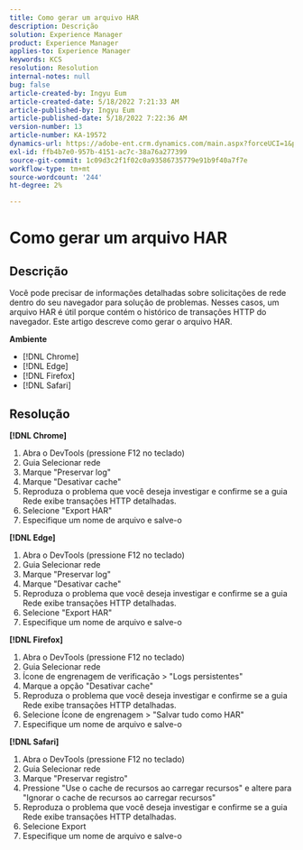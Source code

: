 ```yaml
---
title: Como gerar um arquivo HAR
description: Descrição
solution: Experience Manager
product: Experience Manager
applies-to: Experience Manager
keywords: KCS
resolution: Resolution
internal-notes: null
bug: false
article-created-by: Ingyu Eum
article-created-date: 5/18/2022 7:21:33 AM
article-published-by: Ingyu Eum
article-published-date: 5/18/2022 7:22:36 AM
version-number: 13
article-number: KA-19572
dynamics-url: https://adobe-ent.crm.dynamics.com/main.aspx?forceUCI=1&pagetype=entityrecord&etn=knowledgearticle&id=58c9ff20-7bd6-ec11-a7b5-000d3a3ade0f
exl-id: ffb4b7e0-957b-4151-ac7c-38a76a277399
source-git-commit: 1c09d3c2f1f02c0a93586735779e91b9f40a7f7e
workflow-type: tm+mt
source-wordcount: '244'
ht-degree: 2%

---
```


# Como gerar um arquivo HAR

## Descrição


Você pode precisar de informações detalhadas sobre solicitações de rede dentro do seu navegador para solução de problemas. Nesses casos, um arquivo HAR é útil porque contém o histórico de transações HTTP do navegador. Este artigo descreve como gerar o arquivo HAR.

<b>Ambiente</b>

- [!DNL Chrome]
- [!DNL Edge]
- [!DNL Firefox]
- [!DNL Safari]


## Resolução


<b>[!DNL Chrome]</b>

1. Abra o DevTools (pressione F12 no teclado)
1. Guia Selecionar rede
1. Marque &quot;Preservar log&quot;
1. Marque &quot;Desativar cache&quot;
1. Reproduza o problema que você deseja investigar e confirme se a guia Rede exibe transações HTTP detalhadas.
1. Selecione &quot;Export HAR&quot;
1. Especifique um nome de arquivo e salve-o

<b>[!DNL Edge]</b>

1. Abra o DevTools (pressione F12 no teclado)
1. Guia Selecionar rede
1. Marque &quot;Preservar log&quot;
1. Marque &quot;Desativar cache&quot;
1. Reproduza o problema que você deseja investigar e confirme se a guia Rede exibe transações HTTP detalhadas.
1. Selecione &quot;Export HAR&quot;
1. Especifique um nome de arquivo e salve-o

<b>[!DNL Firefox]</b>

1. Abra o DevTools (pressione F12 no teclado)
1. Guia Selecionar rede
1. Ícone de engrenagem de verificação > &quot;Logs persistentes&quot;
1. Marque a opção &quot;Desativar cache&quot;
1. Reproduza o problema que você deseja investigar e confirme se a guia Rede exibe transações HTTP detalhadas.
1. Selecione Ícone de engrenagem > &quot;Salvar tudo como HAR&quot;
1. Especifique um nome de arquivo e salve-o

<b>[!DNL Safari]</b>

1. Abra o DevTools (pressione F12 no teclado)
1. Guia Selecionar rede 
1. Marque &quot;Preservar registro&quot;
1. Pressione &quot;Use o cache de recursos ao carregar recursos&quot; e altere para &quot;Ignorar o cache de recursos ao carregar recursos&quot;
1. Reproduza o problema que você deseja investigar e confirme se a guia Rede exibe transações HTTP detalhadas.
1. Selecione Export
1. Especifique um nome de arquivo e salve-o
